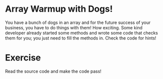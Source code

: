 Array Warmup with Dogs!
=====

You have a bunch of dogs in an array and for the future success of your business, you have to do things with them! How exciting. Some kind developer already started some methods and wrote some code that checks them for you; you just need to fill the methods in. Check the code for hints!

Exercise
======

Read the source code and make the code pass!
